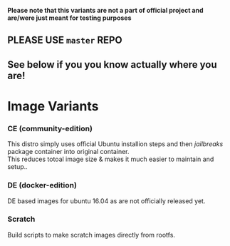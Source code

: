 **Please note that this variants are not a part of official project and are/were just meant for testing purposes**

## PLEASE USE `master` REPO
## See below if you you know actually where you are!

# Image Variants

### CE (community-edition)
This distro simply uses official Ubuntu installion steps and then *jailbreaks* package container into original container.  
This reduces totoal image size & makes it much easier to maintain and setup..

### DE (docker-edition) 
DE based images for ubuntu 16.04 as are not officially released yet.

### Scratch
Build scripts to make scratch images directly from rootfs.

